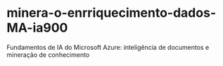 # minera-o-enrriquecimento-dados-MA-ia900
Fundamentos de IA do Microsoft Azure: inteligência de documentos e mineração de conhecimento
